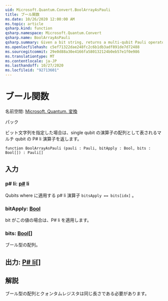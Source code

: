 ```yaml
---
uid: Microsoft.Quantum.Convert.BoolArrayAsPauli
title: ブール関数
ms.date: 10/26/2020 12:00:00 AM
ms.topic: article
qsharp.kind: function
qsharp.namespace: Microsoft.Quantum.Convert
qsharp.name: BoolArrayAsPauli
qsharp.summary: Given a bit string, returns a multi-qubit Pauli operator represented as an array of single-qubit Pauli operators.
ms.openlocfilehash: c5ef71322dae248fc2c6b1db3adf891de7d72488
ms.sourcegitcommit: 29e0d88a30e4166fa580132124b0eb57e1f0e986
ms.translationtype: MT
ms.contentlocale: ja-JP
ms.lasthandoff: 10/27/2020
ms.locfileid: "92713601"
---
```

# <a name="boolarrayaspauli-function"></a>ブール関数

名前空間: [Microsoft. Quantum. 変換](xref:Microsoft.Quantum.Convert)

パック [](https://nuget.org/packages/)


ビット文字列を指定した場合は、single qubit の演算子の配列として表されるマルチ qubit の P# li 演算子を返します。

```qsharp
function BoolArrayAsPauli (pauli : Pauli, bitApply : Bool, bits : Bool[]) : Pauli[]
```


## <a name="input"></a>入力

### <a name="pauli--pauli"></a>p# li: [p#](xref:microsoft.quantum.lang-ref.pauli) li

Qubits where に適用する p# li 演算子 `bitsApply == bits[idx]` 。


### <a name="bitapply--bool"></a>bitApply: [Bool](xref:microsoft.quantum.lang-ref.bool)

bit がこの値の場合は、P# li を適用します。


### <a name="bits--bool"></a>bits: [Bool](xref:microsoft.quantum.lang-ref.bool)[]

ブール型の配列。



## <a name="output--pauli"></a>出力: [P# li](xref:microsoft.quantum.lang-ref.pauli)[]



## <a name="remarks"></a>解説

ブール型の配列とクォンタムレジスタは同じ長さである必要があります。